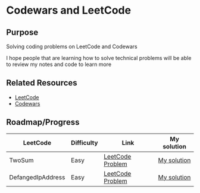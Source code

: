 # Codewars and LeetCode



## Purpose
Solving coding problems on LeetCode and Codewars

I hope people that are learning how to solve technical problems will be able to review my notes and code to learn more



## Related Resources

* [LeetCode](https://leetcode.com/)
* [Codewars](https://www.codewars.com/dashboard)

## Roadmap/Progress

| LeetCode  | Difficulty | Link | My solution |
| ------------- | ------------- | ------------- | ------------- |
| TwoSum  | Easy  | [LeetCode Problem](https://leetcode.com/problems/two-sum/)  | [My solution](https://github.com/PhraxayaM/CodewarsAndLeetCode/blob/main/CodewarsAndLeetCode.playground/Pages/LC-TwoSum.xcplaygroundpage/Contents.swift) |
| DefangedIpAddress  | Easy  | [LeetCode Problem](https://leetcode.com/problems/defanging-an-ip-address/)  | [My solution](https://github.com/PhraxayaM/CodewarsAndLeetCode/blob/main/CodewarsAndLeetCode.playground/Pages/LC-DefangedIP.xcplaygroundpage/Contents.swift) |



